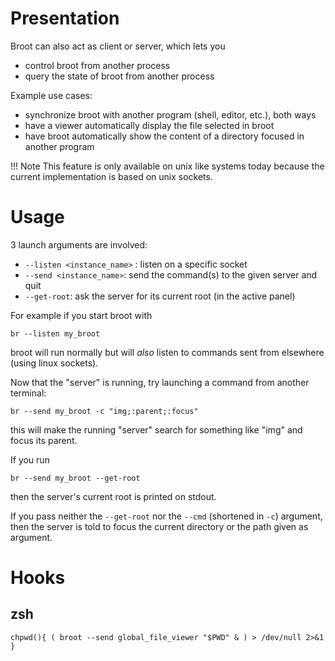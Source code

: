 
# Presentation

Broot can also act as client or server, which lets you

* control broot from another process
* query the state of broot from another process

Example use cases:

* synchronize broot with another program (shell, editor, etc.), both ways
* have a viewer automatically display the file selected in broot
* have broot automatically show the content of a directory focused in another program

!!!	Note
	This feature is only available on unix like systems today because the current implementation is based on unix sockets.

# Usage

3 launch arguments are involved:

* `--listen <instance_name>` : listen on a specific socket
* `--send <instance_name>`: send the command(s) to the given server and quit
* `--get-root`: ask the server for its current root (in the active panel)

For example if you start broot with

    br --listen my_broot

broot will run normally but will *also* listen to commands sent from elsewhere (using linux sockets).


Now that the "server" is running, try launching a command from another terminal:

    br --send my_broot -c "img;:parent;:focus"

this will make the running "server" search for something like "img" and focus its parent.

If you run

    br --send my_broot --get-root

then the server's current root is printed on stdout.

If you pass neither the `--get-root` nor the `--cmd` (shortened in `-c`) argument, then the server is told to focus the current directory or the path given as argument.

# Hooks

## zsh

`chpwd(){ ( broot --send global_file_viewer "$PWD" & ) > /dev/null 2>&1 }`


